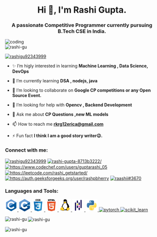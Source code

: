 <h1 align="center">Hi 👋, I'm Rashi Gupta.</h1>
<h3 align="center">A passionate Competitive Programmer currently pursuing B.Tech CSE in India.</h3>

<img align ="right" alt="coding" width="600" src="https://64.media.tumblr.com/e02a94eb3ed476b9088dae2247218b35/tumblr_pof1ooiEIG1x6a7yto1_500.gif">

<p align="left"> <img src="https://komarev.com/ghpvc/?username=rashi-gu&label=Profile%20views&color=0e75b6&style=flat" alt="rashi-gu" /> </p>

<p align="left"> <a href="rashigu92343999" target="blank"><img src="https://img.shields.io/twitter/follow/rashigu92343999?logo=twitter&style=for-the-badge" alt="rashigu92343999" /></a> </p>

- ✨ I’m higly interested in learning **Machine Learning , Data Science, DevOps**

- 🌱 I’m currently learning **DSA , nodejs, java**

- 👯 I’m looking to collaborate on **Google CP competitions or any Open Source Event.**

- 🤝 I’m looking for help with **Opencv , Backend Development**

- 💬 Ask me about **CP Questions ,new ML models**

- 📫 How to reach me **rkrg12erica@gmail.com**

- ⚡ Fun fact **I think I am a good story writer😉.**

<h3 align="left">Connect with me:</h3>
<p align="left">
<a href="https://twitter.com/rashigu92343999" target="blank"><img align="center" src="https://raw.githubusercontent.com/rahuldkjain/github-profile-readme-generator/master/src/images/icons/Social/twitter.svg" alt="rashigu92343999" height="30" width="40" /></a>
<a href="https://linkedin.com/in/rashi-gupta-8713b3222/" target="blank"><img align="center" src="https://raw.githubusercontent.com/rahuldkjain/github-profile-readme-generator/master/src/images/icons/Social/linked-in-alt.svg" alt="rashi-gupta-8713b3222/" height="30" width="40" /></a>
<a href="https://www.codechef.com/users/https://www.codechef.com/users/guptarashi_05" target="blank"><img align="center" src="https://cdn.jsdelivr.net/npm/simple-icons@3.1.0/icons/codechef.svg" alt="https://www.codechef.com/users/guptarashi_05" height="30" width="40" /></a>
<a href="https://www.leetcode.com/https://leetcode.com/rashi_getstarted/" target="blank"><img align="center" src="https://raw.githubusercontent.com/rahuldkjain/github-profile-readme-generator/master/src/images/icons/Social/leet-code.svg" alt="https://leetcode.com/rashi_getstarted/" height="30" width="40" /></a>
<a href="https://auth.geeksforgeeks.org/user/https://auth.geeksforgeeks.org/user/rashpbherry" target="blank"><img align="center" src="https://raw.githubusercontent.com/rahuldkjain/github-profile-readme-generator/master/src/images/icons/Social/geeks-for-geeks.svg" alt="https://auth.geeksforgeeks.org/user/rashpbherry" height="30" width="40" /></a>
<a href="https://discord.gg/raashii#3670" target="blank"><img align="center" src="https://raw.githubusercontent.com/rahuldkjain/github-profile-readme-generator/master/src/images/icons/Social/discord.svg" alt="raashii#3670" height="30" width="40" /></a>
</p>

<h3 align="left">Languages and Tools:</h3>
<p align="left"> <a href="https://www.cprogramming.com/" target="_blank" rel="noreferrer"> <img src="https://raw.githubusercontent.com/devicons/devicon/master/icons/c/c-original.svg" alt="c" width="40" height="40"/> </a> <a href="https://www.w3schools.com/cpp/" target="_blank" rel="noreferrer"> <img src="https://raw.githubusercontent.com/devicons/devicon/master/icons/cplusplus/cplusplus-original.svg" alt="cplusplus" width="40" height="40"/> </a> <a href="https://www.w3schools.com/css/" target="_blank" rel="noreferrer"> <img src="https://raw.githubusercontent.com/devicons/devicon/master/icons/css3/css3-original-wordmark.svg" alt="css3" width="40" height="40"/> </a> <a href="https://www.w3.org/html/" target="_blank" rel="noreferrer"> <img src="https://raw.githubusercontent.com/devicons/devicon/master/icons/html5/html5-original-wordmark.svg" alt="html5" width="40" height="40"/> </a> <a href="https://www.linux.org/" target="_blank" rel="noreferrer"> <img src="https://raw.githubusercontent.com/devicons/devicon/master/icons/linux/linux-original.svg" alt="linux" width="40" height="40"/> </a> <a href="https://pandas.pydata.org/" target="_blank" rel="noreferrer"> <img src="https://raw.githubusercontent.com/devicons/devicon/2ae2a900d2f041da66e950e4d48052658d850630/icons/pandas/pandas-original.svg" alt="pandas" width="40" height="40"/> </a> <a href="https://www.python.org" target="_blank" rel="noreferrer"> <img src="https://raw.githubusercontent.com/devicons/devicon/master/icons/python/python-original.svg" alt="python" width="40" height="40"/> </a> <a href="https://pytorch.org/" target="_blank" rel="noreferrer"> <img src="https://www.vectorlogo.zone/logos/pytorch/pytorch-icon.svg" alt="pytorch" width="40" height="40"/> </a> <a href="https://scikit-learn.org/" target="_blank" rel="noreferrer"> <img src="https://upload.wikimedia.org/wikipedia/commons/0/05/Scikit_learn_logo_small.svg" alt="scikit_learn" width="40" height="40"/> </a> </p>

<p><img align="left" src="https://github-readme-stats.vercel.app/api/top-langs?username=rashi-gu&show_icons=true&locale=en&layout=compact" alt="rashi-gu" /></p>

<p>&nbsp;<img align="center" src="https://github-readme-stats.vercel.app/api?username=rashi-gu&show_icons=true&locale=en" alt="rashi-gu" /></p>

<p><img align="center" src="https://github-readme-streak-stats.herokuapp.com/?user=rashi-gu&" alt="rashi-gu" /></p>
